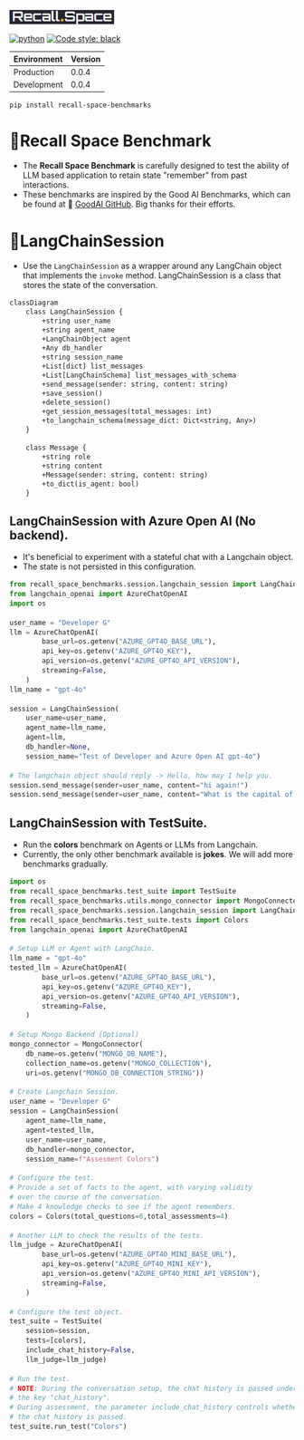 [![recall_space_logo](logo.png)](https://recall.space/)

[![python](https://img.shields.io/badge/python-3.10-blue)](https://www.python.org/)
[![Code style: black](https://img.shields.io/badge/code%20style-black-000000.svg)](https://github.com/psf/black)

| Environment | Version |
| ----------- | ------- |
| Production  | 0.0.4   |
| Development | 0.0.4   |

```
pip install recall-space-benchmarks
```

# 🧠Recall Space Benchmark

+ The **Recall Space Benchmark** is carefully designed to test the ability of LLM based application to retain state "remember" from past interactions.
+ These benchmarks are inspired by the Good AI Benchmarks, which can be found at 🎊 [GoodAI GitHub](https://github.com/GoodAI/goodai-ltm-benchmark). Big thanks for their efforts.

# 💬LangChainSession

+ Use the `LangChainSession` as a wrapper around any LangChain object that implements the `invoke` method. LangChainSession is a class that stores the state of the conversation.

```mermaid
classDiagram
    class LangChainSession {
        +string user_name
        +string agent_name
        +LangChainObject agent
        +Any db_handler
        +string session_name
        +List[dict] list_messages
        +List[LangChainSchema] list_messages_with_schema
        +send_message(sender: string, content: string)
        +save_session()
        +delete_session()
        +get_session_messages(total_messages: int)
        +to_langchain_schema(message_dict: Dict<string, Any>)
    }

    class Message {
        +string role
        +string content
        +Message(sender: string, content: string)
        +to_dict(is_agent: bool)
    }
```

## LangChainSession with Azure Open AI (No backend).

+ It's beneficial to experiment with a stateful chat with a Langchain object.
+ The state is not persisted in this configuration.

```python
from recall_space_benchmarks.session.langchain_session import LangChainSession
from langchain_openai import AzureChatOpenAI
import os

user_name = "Developer G"
llm = AzureChatOpenAI(
        base_url=os.getenv("AZURE_GPT4O_BASE_URL"),
        api_key=os.getenv("AZURE_GPT4O_KEY"),
        api_version=os.getenv("AZURE_GPT4O_API_VERSION"),
        streaming=False,
    )
llm_name = "gpt-4o"

session = LangChainSession(
    user_name=user_name, 
    agent_name=llm_name,
    agent=llm,
    db_handler=None,
    session_name="Test of Developer and Azure Open AI gpt-4o")

# The langchain object should reply -> Hello, how may I help you.
session.send_message(sender=user_name, content="hi again!")
session.send_message(sender=user_name, content="What is the capital of Germany?")
```

## LangChainSession with TestSuite.

+ Run the **colors** benchmark on Agents or LLMs from Langchain.
+ Currently, the only other benchmark available is **jokes**. We will add more benchmarks gradually.

```python
import os
from recall_space_benchmarks.test_suite import TestSuite
from recall_space_benchmarks.utils.mongo_connector import MongoConnector
from recall_space_benchmarks.session.langchain_session import LangChainSession
from recall_space_benchmarks.test_suite.tests import Colors
from langchain_openai import AzureChatOpenAI

# Setup LLM or Agent with LangChain.
llm_name = "gpt-4o"
tested_llm = AzureChatOpenAI(
        base_url=os.getenv("AZURE_GPT4O_BASE_URL"),
        api_key=os.getenv("AZURE_GPT4O_KEY"),
        api_version=os.getenv("AZURE_GPT4O_API_VERSION"),
        streaming=False,
    )

# Setup Mongo Backend (Optional)
mongo_connector = MongoConnector(
    db_name=os.getenv("MONGO_DB_NAME"),
    collection_name=os.getenv("MONGO_COLLECTION"),
    uri=os.getenv("MONGO_DB_CONNECTION_STRING"))

# Create Langchain Session.
user_name = "Developer G"
session = LangChainSession(
    agent_name=llm_name,
    agent=tested_llm,
    user_name=user_name, 
    db_handler=mongo_connector,
    session_name=f"Assesment Colors")

# Configure the test.
# Provide a set of facts to the agent, with varying validity 
# over the course of the conversation.
# Make 4 knowledge checks to see if the agent remembers.
colors = Colors(total_questions=6,total_assessments=4)

# Another LLM to check the results of the tests.
llm_judge = AzureChatOpenAI(
        base_url=os.getenv("AZURE_GPT4O_MINI_BASE_URL"),
        api_key=os.getenv("AZURE_GPT4O_MINI_KEY"),
        api_version=os.getenv("AZURE_GPT4O_MINI_API_VERSION"),
        streaming=False,
    )

# Configure the test object.
test_suite = TestSuite(
    session=session, 
    tests=[colors],
    include_chat_history=False,
    llm_judge=llm_judge)

# Run the test.
# NOTE: During the conversation setup, the chat history is passed under 
# the key "chat_history".
# During assessment, the parameter include_chat_history controls whether 
# the chat history is passed.
test_suite.run_test("Colors")
```
